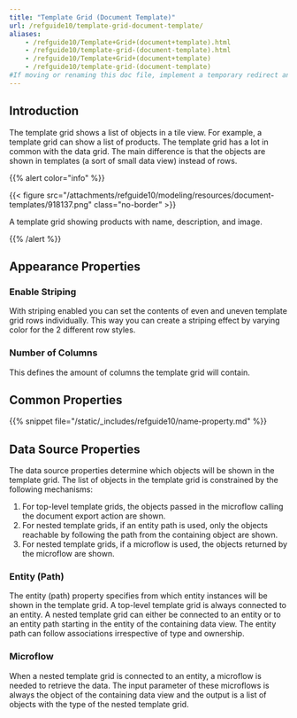 ```yaml
---
title: "Template Grid (Document Template)"
url: /refguide10/template-grid-document-template/
aliases:
    - /refguide10/Template+Grid+(document+template).html
    - /refguide10/template-grid-(document-template).html
    - /refguide10/Template+Grid+(document+template)
    - /refguide10/template-grid-(document-template)
#If moving or renaming this doc file, implement a temporary redirect and let the respective team know they should update the URL in the product. See Mapping to Products for more details.
---
```


## Introduction

The template grid shows a list of objects in a tile view. For example, a template grid can show a list of products. The template grid has a lot in common with the data grid. The main difference is that the objects are shown in templates (a sort of small data view) instead of rows.

{{% alert color="info" %}}

{{< figure src="/attachments/refguide10/modeling/resources/document-templates/918137.png" class="no-border" >}}

A template grid showing products with name, description, and image.

{{% /alert %}}

## Appearance Properties

### Enable Striping

With striping enabled you can set the contents of even and uneven template grid rows individually. This way you can create a striping effect by varying color for the 2 different row styles.

### Number of Columns

This defines the amount of columns the template grid will contain.

## Common Properties

{{% snippet file="/static/_includes/refguide10/name-property.md" %}}

## Data Source Properties

The data source properties determine which objects will be shown in the template grid. The list of objects in the template grid is constrained by the following mechanisms:

1. For top-level template grids, the objects passed in the microflow calling the document export action are shown.
2. For nested template grids, if an entity path is used, only the objects reachable by following the path from the containing object are shown.
3. For nested template grids, if a microflow is used, the objects returned by the microflow are shown.

### Entity (Path)

The entity (path) property specifies from which entity instances will be shown in the template grid. A top-level template grid is always connected to an entity. A nested template grid can either be connected to an entity or to an entity path starting in the entity of the containing data view. The entity path can follow associations irrespective of type and ownership.

### Microflow

When a nested template grid is connected to an entity, a microflow is needed to retrieve the data. The input parameter of these microflows is always the object of the containing data view and the output is a list of objects with the type of the nested template grid.
